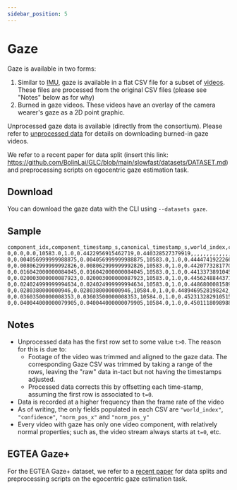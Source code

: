 ```yaml
---
sidebar_position: 5
---
```


# Gaze

Gaze is available in two forms:

1. Similar to [IMU](./imu.md), gaze is available in a flat CSV file
for a subset of [videos](./videos.md). These files are processed from
the original CSV files (please see "Notes" below as for why)
2. Burned in gaze videos. These videos have an overlay of the camera wearer's gaze as a 2D point graphic.


Unprocessed gaze data is available (directly from the consortium). Please refer to [unprocessed data](./unprocessed_data.md) for details on downloading burned-in gaze videos.

We refer to a recent paper for data split (insert this link: https://github.com/BolinLai/GLC/blob/main/slowfast/datasets/DATASET.md) and preprocessing scripts on egocentric gaze estimation task.

## Download

You can download the gaze data with the CLI using `--datasets gaze`.

## Sample

```
component_idx,component_timestamp_s,canonical_timestamp_s,world_index,confidence,norm_pos_x,norm_pos_y,base_data,gaze_point_3d_x,gaze_point_3d_y,gaze_point_3d_z,eye_center0_3d_x,eye_center0_3d_y,eye_center0_3d_z,gaze_normal0_x,gaze_normal0_y,gaze_normal0_z,eye_center1_3d_x,eye_center1_3d_y,eye_center1_3d_z,gaze_normal1_x,gaze_normal1_y,gaze_normal1_z
0,0.0,0.0,10583.0,1.0,0.4422956915462719,0.440328527379919,,,,,,,,,,,,,,,,
0,0.004056999999988875,0.004056999999988875,10583.0,1.0,0.4444741922266343,0.4417514942310474,,,,,,,,,,,,,,,,
0,0.008062999999992826,0.008062999999992826,10583.0,1.0,0.4420773281770594,0.4421598646375868,,,,,,,,,,,,,,,,
0,0.016042000000084045,0.016042000000084045,10583.0,1.0,0.44133738910450654,0.442092443395544,,,,,,,,,,,,,,,,
0,0.020003000000087923,0.020003000000087923,10583.0,1.0,0.4456248844371121,0.4425749602141204,,,,,,,,,,,,,,,,
0,0.024024999999994634,0.024024999999994634,10583.0,1.0,0.44868000815896425,0.439816227665654,,,,,,,,,,,,,,,,
0,0.0280380000000946,0.0280380000000946,10584.0,1.0,0.4489469528198242,0.4418025264033565,,,,,,,,,,,,,,,,
0,0.03603500000008353,0.03603500000008353,10584.0,1.0,0.4523132829105153,0.4371138396086516,,,,,,,,,,,,,,,,
0,0.040044000000079905,0.040044000000079905,10584.0,1.0,0.4501118098988253,0.4375872011537905,,,,,,,,,,,,,,,,
```

## Notes

- Unprocessed data has the first row set to some value `t>0`. The reason for this is due to:
    - Footage of the video was trimmed and aligned to the gaze
      data. The corresponding Gaze CSV was trimmed by taking a range
      of the rows, leaving the "raw" data in-tact but not having the
      timestamps adjusted.
    - Processed data corrects this by offsetting each time-stamp, assuming
      the first row is associated to `t=0`.
- Data is recorded at a higher frequency than the frame rate of the video
- As of writing, the only fields populated in each CSV are `"world_index"`, `"confidence"`, `"norm_pos_x"` and `"norm_pos_y"`
- Every video with gaze has only one video component, with relatively normal properties; such as, the video stream always starts at `t=0`, etc.

## EGTEA Gaze+

For the EGTEA Gaze+ dataset, we refer to a [recent paper](https://github.com/BolinLai/GLC/blob/main/slowfast/datasets/DATASET.md) for data splits and preprocessing scripts on the egocentric gaze estimation task.
